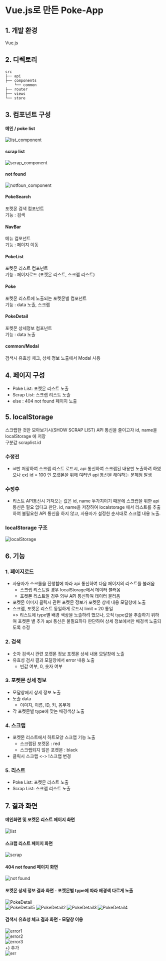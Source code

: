 # Vue.js로 만든 Poke-App
## 1. 개발 환경
Vue.js 

## 2. 디렉토리 
    src
    ├── api                              
    ├── components                         
        └── common 
    ├── router
    ├── views   
    └── store   

## 3. 컴포넌트 구성                 
#### 메인 / poke list 
![list_component](https://user-images.githubusercontent.com/42309919/107169610-a9ba4300-6a01-11eb-912c-1e8fa17c5a41.PNG)
#### scrap list 
![scrap_component](https://user-images.githubusercontent.com/42309919/107169612-aaeb7000-6a01-11eb-9903-d86998efbf4e.PNG)
#### not found 
![notfoun_component](https://user-images.githubusercontent.com/42309919/107169613-aaeb7000-6a01-11eb-8e81-d42eb72586a8.PNG)
#### PokeSearch
포켓몬 검색 컴포넌트               
기능 : 검색                    
#### NavBar
메뉴 컴포넌트                        
기능 : 페이지 이동           
#### PokeList
포켓몬 리스트 컴포넌트                
기능 : 페이지로드 (포켓몬 리스트, 스크랩 리스트)               
#### Poke
포켓몬 리스트에 노출되는 포켓몬별 컴포넌트               
기능 : data 노출, 스크랩             
#### PokeDetail
포켓몬 상세정보 컴포넌트                
기능 : data 노출                
#### common/Modal 
검색시 유효성 체크, 상세 정보 노출에서 Modal 사용               
                    
## 4. 페이지 구성      
- Poke List: 포켓몬 리스트 노출
- Scrap List: 스크랩 리스트 노출 
- else : 404 not found 페이지 노출 
                    
## 5. localStorage 
스크랩한 것만 모아보기시(SHOW SCRAP LIST) API 통신을 줄이고자 id, name을 localStorage 에 저장                  
구분값 scraplist.id           
### 수정전
- id만 저장하여 스크랩 리스트 로드시, api 통신하여 스크랩된 내용만 노출하려 하였으나 ex) id = 100 인 포켓몬을 위해 여러번 api 통신을 해야하는 문제점 발생            
### 수정후 
- 리스트 API통신시 가져오는 값은 id, name 두가지이기 때문에 스크랩을 위한 api통신은 필요 없다고 판단. id, name을 저장하여 localstorage 에서 리스트를 추출하여 불필요한 API 통신을 하지 않고, 사용자가 설정한 순서대로 스크랩 내용 노출.          
### localStorage 구조 
![localStorage](https://user-images.githubusercontent.com/42309919/106082180-8d92e800-615d-11eb-82fe-aaeb3f68f1f5.PNG)                                        

## 6. 기능
### 1. 페이지로드          
- 사용자가 스크롤을 진행함에 따라 api 통신하여 다음 페이지의 리스트를 불러옴          
  - 스크랩 리스트일 경우 localStorage에서 데이터 불러옴          
  - 포켓몬 리스트일 경우 외부 API 통신하여 데이터 불러옴          
- 포켓몬 이미지 클릭시 관련 포켓몬 정보가 포켓몬 상세 내용 모달창에 노출
- 스크랩, 포켓몬 리스트 동일하게 로드시 limit = 20 통일  
=> 리스트에 type별 배경 색상을 노출하려 했으나, 오직 type값을 추출하기 위하여 포켓몬 별 추가 api 통신은 불필요하다 판단하여 상세 정보에서만 배경색 노출되도록 수정 
### 2. 검색
- 숫자 검색시 관련 포켓몬 정보 포켓몬 상세 내용 모달창에 노출          
- 유효성 검사 결과 모달창에서 error 내용 노출           
  - 빈값 여부, 0, 숫자 여부           
### 3. 포켓몬 상세 정보
- 모달창에서 상세 정보 노출           
- 노출 data          
  - 이미지, 이름, ID, 키, 몸무게
- 각 포켓몬별 type에 맞는 배경색상 노출           
### 4. 스크랩           
- 포켓몬 리스트에서 하트모양 스크랩 기능 노출           
  - 스크랩된 포켓몬 : red            
  - 스크랩되지 않은 포켓몬 : black         
- 클릭시 스크랩 <-> !스크랩 변경 
### 5. 리스트       
- Poke List: 포켓몬 리스트 노출
- Scrap List: 스크랩 리스트 노출 

## 7. 결과 화면
#### 메인화면 및 포켓몬 리스트 페이지 화면              
![list](https://user-images.githubusercontent.com/42309919/107169032-3b28b580-6a00-11eb-8187-66aa0dbc3186.PNG)

#### 스크랩 리스트 페이지 화면             
![scrap](https://user-images.githubusercontent.com/42309919/107169037-3d8b0f80-6a00-11eb-99eb-60297550814c.PNG)       

#### 404 not found 페이지 화면 
![not found](https://user-images.githubusercontent.com/42309919/107169038-3d8b0f80-6a00-11eb-9da7-b45b58926e09.PNG)
             
#### 포켓몬 상세 정보 결과 화면 - 포켓몬별 type에 따라 배경색 다르게 노출              
![PokeDetail](https://user-images.githubusercontent.com/42309919/106082181-8d92e800-615d-11eb-8b59-a80570585c6f.PNG)   
![PokeDetail5](https://user-images.githubusercontent.com/42309919/106097736-30a62a80-617b-11eb-9265-8711c387b336.PNG)
![PokeDetail2](https://user-images.githubusercontent.com/42309919/106097739-31d75780-617b-11eb-9be5-75d936f7794c.PNG)
![PokeDetail3](https://user-images.githubusercontent.com/42309919/106097742-31d75780-617b-11eb-93bd-2a45f5e7dbda.PNG)
![PokeDetail4](https://user-images.githubusercontent.com/42309919/106097743-326fee00-617b-11eb-815b-37adab031835.PNG)
             
#### 검색시 유효성 체크 결과 화면 - 모달창 이용              
![error1](https://user-images.githubusercontent.com/42309919/106082176-8c61bb00-615d-11eb-9763-7d8cf050f5c5.PNG)             
![error2](https://user-images.githubusercontent.com/42309919/106082177-8cfa5180-615d-11eb-9192-1011d3ee3823.PNG)             
![error3](https://user-images.githubusercontent.com/42309919/106082179-8cfa5180-615d-11eb-8b24-0cc3c2474753.PNG)                                      
+) 추가                                            
![err](https://user-images.githubusercontent.com/42309919/107169039-3e23a600-6a00-11eb-9e11-53f2bbf6e86c.PNG)
